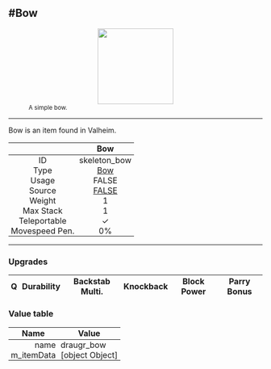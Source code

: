 <meta property="og:title" content="Bow - MoreValheim" /><meta property="og:type" content="website" /><meta property="og:image" content="/assets/bow.png" /><meta property="og:description" content="Bow is an item found in Valheim." /><meta name="theme-color" content="#546D78"><meta name="twitter:card" content="summary_large_image">
#Bow
-------------
<style>img {width:20px;}.tb {width:150px;display: block;margin-left: auto;margin-right: auto;}</style>

<style>.md-typeset table:not([class]) th:not([align]) {min-width:unset!important;}</style>
<style>td{padding:0em 0.3em!important;text-align:center!important;border-left:.05rem solid var(--md-default-fg-color--lightest)}</style>

<style>th{padding:0.1em 0.3em!important;text-align:center!important;font-weight:bold}</style>

<style>pre{text-align:right!important}</style>
<style>table tr td:first-child {border-left: 0;};</style>

<figure><img src="/assets/bow.png" class="tb" /><figcaption><small>A simple bow.
</small></figcaption></figure>

-------------

Bow is an item found in Valheim.

|        | Bow              |
| ----------- | ------------------------------------ |
| ID |skeleton_bow
| Type | [Bow](../../types/bow)
| Usage | FALSE<br>
| Source | [FALSE](../../items/false)
| Weight | 1 |
| Max Stack | 1 |
| Teleportable | ✓
| Movespeed Pen. | 0%


-------------

### Upgrades
| Q | Durability | Backstab Multi. | Knockback | Block Power | Parry Bonus
| - | - | - | - | - | - 


### Value table
| Name | Value
| - | - |
| <div style="text-align:right">name</div> | <div style="text-align:left">draugr_bow</div> | 
| <div style="text-align:right">m_itemData</div> | <div style="text-align:left">[object Object]</div> | 